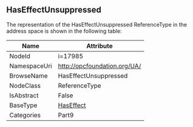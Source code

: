 <!-- objecttype -->
## HasEffectUnsuppressed
  
<!-- end of text -->
The representation of the HasEffectUnsuppressed ReferenceType in the address space is shown in the following table:  

|Name|Attribute|
|---|---|
|NodeId|i=17985|
|NamespaceUri|http://opcfoundation.org/UA/|
|BrowseName|HasEffectUnsuppressed|
|NodeClass|ReferenceType|
|IsAbstract|False|
|BaseType|[HasEffect](../../../Part5/ReferenceTypes/HasEffect/readme.md)|
|Categories|Part9|

